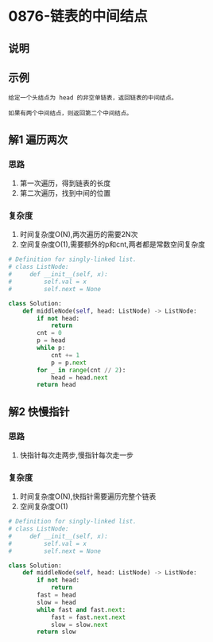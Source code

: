 # 0876-链表的中间结点

## 说明

## 示例
```
给定一个头结点为 head 的非空单链表，返回链表的中间结点。

如果有两个中间结点，则返回第二个中间结点。
```

## 解1 遍历两次

### 思路
1. 第一次遍历，得到链表的长度
2. 第二次遍历，找到中间的位置

### 复杂度
1. 时间复杂度O(N),两次遍历的需要2N次
2. 空间复杂度O(1),需要额外的p和cnt,两者都是常数空间复杂度

```python
# Definition for singly-linked list.
# class ListNode:
#     def __init__(self, x):
#         self.val = x
#         self.next = None

class Solution:
    def middleNode(self, head: ListNode) -> ListNode:
        if not head:
            return
        cnt = 0
        p = head
        while p:
            cnt += 1
            p = p.next
        for _ in range(cnt // 2):
            head = head.next
        return head
```

## 解2 快慢指针

### 思路
1. 快指针每次走两步,慢指针每次走一步

### 复杂度
1. 时间复杂度O(N),快指针需要遍历完整个链表
2. 空间复杂度O(1)

```python
# Definition for singly-linked list.
# class ListNode:
#     def __init__(self, x):
#         self.val = x
#         self.next = None

class Solution:
    def middleNode(self, head: ListNode) -> ListNode:
        if not head:
            return
        fast = head
        slow = head
        while fast and fast.next:
            fast = fast.next.next
            slow = slow.next
        return slow
```